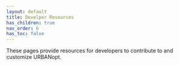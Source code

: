 ```yaml
---
layout: default
title: Develper Resources
has_children: true
nav_order: 6
has_toc: false
---
```


These pages provide resources for developers to contribute to and customize URBANopt.
